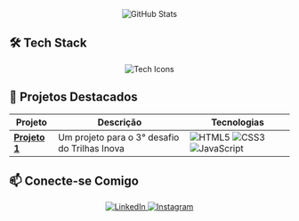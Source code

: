 
<div align="center">
  <img src="https://github-readme-stats.vercel.app/api?username=Pytwer&hide_avatar=true&show_icons=false&theme=radical&hide_border=true&bg_color=0d1117&title_color=58A6FF&icon_color=58A6FF&text_color=8B949E" alt="GitHub Stats" />
</div>

## **🛠 Tech Stack**  

<div align="center">
  <img src="https://skillicons.dev/icons?i=html,css,js,python,mysql,cpp,figma,git,github,vscode" alt="Tech Icons" />
</div>

## **🚀 Projetos Destacados**  

| Projeto | Descrição | Tecnologias |  
|---------|-----------|-------------|  
| **[Projeto 1](https://desafio3-neon.vercel.app/)** | Um projeto para o 3° desafio do Trilhas Inova | ![HTML5](https://img.shields.io/badge/-HTML5-E34F26?style=flat&logo=html5&logoColor=white) ![CSS3](https://img.shields.io/badge/-CSS3-1572B6?style=flat&logo=css3&logoColor=white) ![JavaScript](https://img.shields.io/badge/-JavaScript-F7DF1E?style=flat&logo=javascript&logoColor=black) |  




## **📫 Conecte-se Comigo**  

<div align="center">
  <a href="www.linkedin.com/in/pytwerdev">
    <img src="https://skillicons.dev/icons?i=linkedin" alt="LinkedIn"/>
  </a>
  <a href="https://www.instagram.com/pytwer.dev/"> 
      <img src="https://skillicons.dev/icons?i=instagram" alt="Instagram" /> 
  </a> 
</div>

